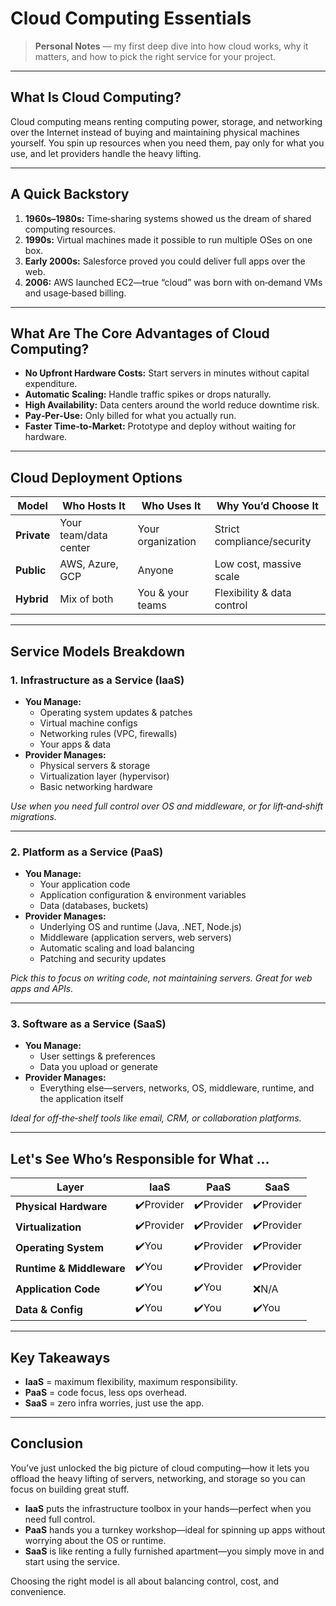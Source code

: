 # Cloud Computing Essentials

> **Personal Notes** — my first deep dive into how cloud works, why it matters, and how to pick the right service for your project.

---

## What Is Cloud Computing?
Cloud computing means renting computing power, storage, and networking over the Internet instead of buying and maintaining physical machines yourself. You spin up resources when you need them, pay only for what you use, and let providers handle the heavy lifting.

---

## A Quick Backstory
1. **1960s–1980s:** Time‑sharing systems showed us the dream of shared computing resources.  
2. **1990s:** Virtual machines made it possible to run multiple OSes on one box.  
3. **Early 2000s:** Salesforce proved you could deliver full apps over the web.  
4. **2006:** AWS launched EC2—true “cloud” was born with on‑demand VMs and usage‑based billing.

---

## What Are The Core Advantages of Cloud Computing?
- **No Upfront Hardware Costs:** Start servers in minutes without capital expenditure.  
- **Automatic Scaling:** Handle traffic spikes or drops naturally.  
- **High Availability:** Data centers around the world reduce downtime risk.  
- **Pay‑Per‑Use:** Only billed for what you actually run.  
- **Faster Time‑to‑Market:** Prototype and deploy without waiting for hardware.

---

## Cloud Deployment Options
| Model         | Who Hosts It     | Who Uses It          | Why You’d Choose It          |
|---------------|------------------|----------------------|------------------------------|
| **Private**   | Your team/data center | Your organization | Strict compliance/security  |
| **Public**    | AWS, Azure, GCP  | Anyone               | Low cost, massive scale     |
| **Hybrid**    | Mix of both      | You & your teams     | Flexibility & data control  |

---

## Service Models Breakdown

### 1. Infrastructure as a Service (IaaS)
- **You Manage:**  
  - Operating system updates & patches  
  - Virtual machine configs  
  - Networking rules (VPC, firewalls)  
  - Your apps & data  
- **Provider Manages:**  
  - Physical servers & storage  
  - Virtualization layer (hypervisor)  
  - Basic networking hardware  

_Use when you need full control over OS and middleware, or for lift‑and‑shift migrations._

---

### 2. Platform as a Service (PaaS)
- **You Manage:**  
  - Your application code  
  - Application configuration & environment variables  
  - Data (databases, buckets)  
- **Provider Manages:**  
  - Underlying OS and runtime (Java, .NET, Node.js)  
  - Middleware (application servers, web servers)  
  - Automatic scaling and load balancing  
  - Patching and security updates  

_Pick this to focus on writing code, not maintaining servers. Great for web apps and APIs._

---

### 3. Software as a Service (SaaS)
- **You Manage:**  
  - User settings & preferences  
  - Data you upload or generate  
- **Provider Manages:**  
  - Everything else—servers, networks, OS, middleware, runtime, and the application itself  

_Ideal for off‑the‑shelf tools like email, CRM, or collaboration platforms._

---

## Let's See Who’s Responsible for What ...

| Layer                    | IaaS    | PaaS    | SaaS    |
|--------------------------|---------|---------|---------|
| **Physical Hardware**    | ✔️Provider | ✔️Provider | ✔️Provider |
| **Virtualization**       | ✔️Provider | ✔️Provider | ✔️Provider |
| **Operating System**     | ✔️You      | ✔️Provider | ✔️Provider |
| **Runtime & Middleware** | ✔️You      | ✔️Provider | ✔️Provider |
| **Application Code**     | ✔️You      | ✔️You      | ❌N/A     |
| **Data & Config**        | ✔️You      | ✔️You      | ✔️You      |

---

## Key Takeaways
- **IaaS** = maximum flexibility, maximum responsibility.  
- **PaaS** = code focus, less ops overhead.  
- **SaaS** = zero infra worries, just use the app.

---

## Conclusion

You’ve just unlocked the big picture of cloud computing—how it lets you offload the heavy lifting of servers, networking, and storage so you can focus on building great stuff.  

- **IaaS** puts the infrastructure toolbox in your hands—perfect when you need full control.  
- **PaaS** hands you a turnkey workshop—ideal for spinning up apps without worrying about the OS or runtime.  
- **SaaS** is like renting a fully furnished apartment—you simply move in and start using the service.

Choosing the right model is all about balancing control, cost, and convenience. 
